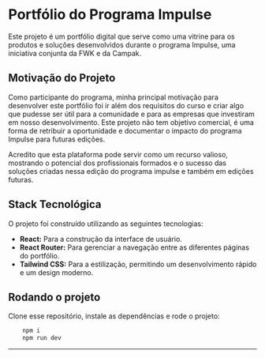 # Portfólio do Programa Impulse

Este projeto é um portfólio digital que serve como uma vitrine para os produtos e soluções desenvolvidos durante o programa Impulse, uma iniciativa conjunta da FWK e da Campak.

## Motivação do Projeto

Como participante do programa, minha principal motivação para desenvolver este portfólio foi ir além dos requisitos do curso e criar algo que pudesse ser útil para a comunidade e para as empresas que investiram em nosso desenvolvimento. Este projeto não tem objetivo comercial, é uma forma de retribuir a oportunidade e documentar o impacto do programa Impulse para futuras edições.

Acredito que esta plataforma pode servir como um recurso valioso, mostrando o potencial dos profissionais formados e o sucesso das soluções criadas nessa edição do programa impulse e também em edições futuras.

## Stack Tecnológica

O projeto foi construído utilizando as seguintes tecnologias:

* **React:** Para a construção da interface de usuário.
* **React Router:** Para gerenciar a navegação entre as diferentes páginas do portfólio.
* **Tailwind CSS:** Para a estilização, permitindo um desenvolvimento rápido e um design moderno.

## Rodando o projeto
Clone esse repositório, instale as dependências e rode o projeto:
``` bash 
    npm i
    npm run dev 
``` 

---
